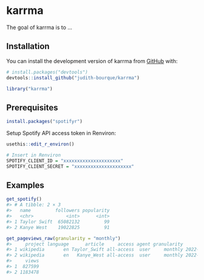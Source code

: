 
<!-- README.md is generated from README.Rmd. Please edit that file -->

# karrma

<!-- badges: start -->
<!-- badges: end -->

The goal of karrma is to …

## Installation

You can install the development version of karrma from
[GitHub](https://github.com/) with:

``` r
# install.packages("devtools")
devtools::install_github("judith-bourque/karrma")
```

``` r
library("karrma")
```

## Prerequisites

``` r
install.packages("spotifyr")
```

Setup Spotify API access token in Renviron:

``` r
usethis::edit_r_environ()

# Insert in Renviron
SPOTIFY_CLIENT_ID = "xxxxxxxxxxxxxxxxxxxxx"
SPOTIFY_CLIENT_SECRET = "xxxxxxxxxxxxxxxxxxxxx"
```

## Examples

``` r
get_spotify()
#> # A tibble: 2 × 3
#>   name         followers popularity
#>   <chr>            <int>      <int>
#> 1 Taylor Swift  65082132         99
#> 2 Kanye West    19022825         91

get_pageviews_raw(granularity = "monthly")
#>     project language      article     access agent granularity       date
#> 1 wikipedia       en Taylor_Swift all-access  user     monthly 2022-12-01
#> 2 wikipedia       en   Kanye_West all-access  user     monthly 2022-12-01
#>     views
#> 1  827599
#> 2 1183478
```
